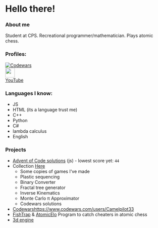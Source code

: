 # Hello there!
### About me
Student at CPS. Recreational programmer/mathematician. Plays atomic chess.
### Profiles:
[![Codewars](https://www.codewars.com/users/Camelpilot33/badges/large)](https://www.codewars.com/users/Camelpilot33)\
<a href="https://discord.com/users/701829178592591952"><img src="https://assets-global.website-files.com/6257adef93867e50d84d30e2/636e0b5061df29d55a92d945_full_logo_blurple_RGB.svg" height="30"></a><br>
[YouTube](https://www.youtube.com/@camelpilot3367/featured)
### Languages I know:
 - JS
 - HTML (its a language trust me)
 - C++
 - Python
 - C#
 - lambda calculus
 - English
### Projects
 - [Advent of Code solutions](https://github.com/Camelpilot33/AdventOfCode) (js) - lowest score yet: `44`
 - Collection [Here](https://github.com/Camelpilot33/Camul-Home-Page)
   - Some copies of games I've made
   - Plastic sequencing
   - Binary Converter
   - Fractal tree generator
   - Inverse Kinematics
   - Monte Carlo π Approximator
   - Codewars solutions
 - [Codewars](https://www.codewars.com/users/Camelpilot33)https://www.codewars.com/users/Camelpilot33
 - [FishTrap](https://github.com/Camelpilot33/Fishtrap) & [AtomicElo](https://github.com/Camelpilot33/AtomicElo) Program to catch cheaters in atomic chess
 - [3d engine](https://github.com/Camelpilot33/engine3d)
